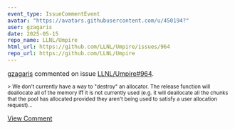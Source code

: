 ```yaml
---
event_type: IssueCommentEvent
avatar: "https://avatars.githubusercontent.com/u/450194?"
user: gzagaris
date: 2025-05-15
repo_name: LLNL/Umpire
html_url: https://github.com/LLNL/Umpire/issues/964
repo_url: https://github.com/LLNL/Umpire
---
```


<a href='https://github.com/gzagaris' target='_blank'>gzagaris</a> commented on issue <a href='https://github.com/LLNL/Umpire/issues/964' target='_blank'>LLNL/Umpire#964</a>.

<small>> We don't currently have a way to "destroy" an allocator. The release function will deallocate all of the memory iff it is not currently used (e.g. it will deallocate all the chunks that the pool has allocated provided they aren't being used to satisfy a user allocation request)...</small>

<a href='https://github.com/LLNL/Umpire/issues/964' target='_blank'>View Comment</a>